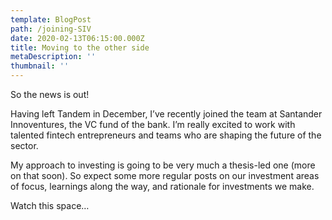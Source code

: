 ```yaml
---
template: BlogPost
path: /joining-SIV
date: 2020-02-13T06:15:00.000Z
title: Moving to the other side
metaDescription: ''
thumbnail: ''
---
```

So the news is out!

Having left Tandem in December, I’ve recently joined the team at Santander Innoventures, the VC fund of the bank. I’m really excited to work with talented fintech entrepreneurs and teams who are shaping the future of the sector.

My approach to investing is going to be very much a thesis-led one (more on that soon). So expect some more regular posts on our investment areas of focus, learnings along the way, and rationale for investments we make.

Watch this space…
